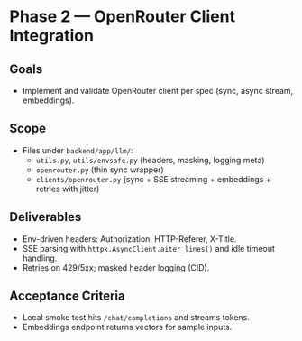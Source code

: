 # Phase 2 — OpenRouter Client Integration

## Goals
- Implement and validate OpenRouter client per spec (sync, async stream, embeddings).

## Scope
- Files under `backend/app/llm/`:
  - `utils.py`, `utils/envsafe.py` (headers, masking, logging meta)
  - `openrouter.py` (thin sync wrapper)
  - `clients/openrouter.py` (sync + SSE streaming + embeddings + retries with jitter)

## Deliverables
- Env-driven headers: Authorization, HTTP-Referer, X-Title.
- SSE parsing with `httpx.AsyncClient.aiter_lines()` and idle timeout handling.
- Retries on 429/5xx; masked header logging (CID).

## Acceptance Criteria
- Local smoke test hits `/chat/completions` and streams tokens.
- Embeddings endpoint returns vectors for sample inputs.
